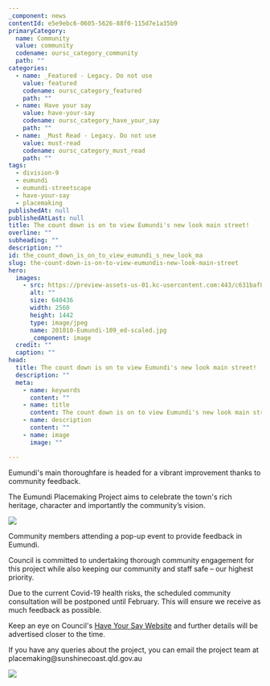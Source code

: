 ```yaml
---
_component: news
contentId: e5e9ebc6-0605-5626-88f0-115d7e1a35b9
primaryCategory:
  name: Community
  value: community
  codename: oursc_category_community
  path: ""
categories:
  - name: _Featured - Legacy. Do not use
    value: featured
    codename: oursc_category_featured
    path: ""
  - name: Have your say
    value: have-your-say
    codename: oursc_category_have_your_say
    path: ""
  - name: _Must Read - Legacy. Do not use
    value: must-read
    codename: oursc_category_must_read
    path: ""
tags:
  - division-9
  - eumundi
  - eumundi-streetscape
  - have-your-say
  - placemaking
publishedAt: null
publishedAtLast: null
title: The count down is on to view Eumundi's new look main street!
overline: ""
subheading: ""
description: ""
id: the_count_down_is_on_to_view_eumundi_s_new_look_ma
slug: the-count-down-is-on-to-view-eumundis-new-look-main-street
hero:
  images:
    - src: https://preview-assets-us-01.kc-usercontent.com:443/c631baf8-1b46-001f-580c-d0001b68b4a8/94719fcb-2c37-47e4-b42f-d65aa0c84b8c/201010-Eumundi-109_ed-scaled.jpg
      alt: ""
      size: 640436
      width: 2560
      height: 1442
      type: image/jpeg
      name: 201010-Eumundi-109_ed-scaled.jpg
      _component: image
  credit: ""
  caption: ""
head:
  title: The count down is on to view Eumundi's new look main street!
  description: ""
  meta:
    - name: keywords
      content: ""
    - name: title
      content: The count down is on to view Eumundi's new look main street!
    - name: description
      content: ""
    - name: image
      image: ""

---
```

Eumundi's main thoroughfare is headed for a vibrant improvement thanks to community feedback.

The Eumundi Placemaking Project aims to celebrate the town's rich heritage, character and importantly the community’s vision.

![](https://preview-assets-us-01.kc-usercontent.com:443/c631baf8-1b46-001f-580c-d0001b68b4a8/6ba3e1ce-bcac-47ad-940f-38e054952f4e/EumundiTaraLee018_ed-300x214.jpg)

Community members attending a pop-up event to provide feedback in Eumundi.

Council is committed to undertaking thorough community engagement for this project while also keeping our community and staff safe – our highest priority.

Due to the current Covid-19 health risks, the scheduled community consultation will be postponed until February. This will ensure we receive as much feedback as possible.

Keep an eye on Council's [Have Your Say Website](https://haveyoursay.sunshinecoast.qld.gov.au/eumundi-placemaking)
&#x20;and further details will be advertised closer to the time.

If you have any queries about the project, you can email the project team at placemaking\@sunshinecoast.qld.gov.au

![](https://preview-assets-us-01.kc-usercontent.com:443/c631baf8-1b46-001f-580c-d0001b68b4a8/04c6a19c-8655-4e14-b496-b80b18dac9fd/Graphic-1024x396.png)
